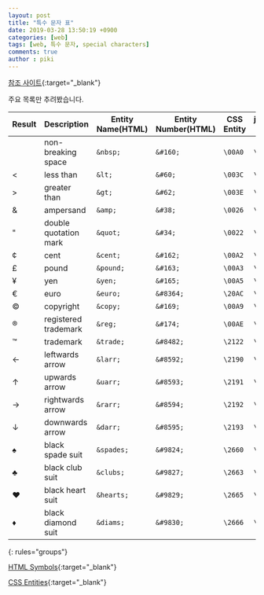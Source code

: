 ```yaml
---
layout: post
title: "특수 문자 표"
date: 2019-03-28 13:50:19 +0900
categories: [web]
tags: [web, 특수 문자, special characters]
comments: true
author : piki
---
```


[참조 사이트](https://www.webdesignerexpress.com/blog/css-glyphs-and-html-special-characters.html){:target="_blank"}

주요 목록만 추려봤습니다.

| Result | Description | Entity Name(HTML) | Entity Number(HTML) | CSS Entity | javascript Entity |
|--------|-------|--------|--------|--------|--------|
|   | non-breaking space | `&nbsp;` | `&#160;` | `\00A0` | `\240` |
| < | less than | `&lt;` | `&#60;` | `\003C` | `\74` |
| > | greater than | `&gt;` | `&#62;` | `\003E` | `\76` |
| & | ampersand | `&amp;` | `&#38;` | `\0026` | `\46` |
| " | double quotation mark | `&quot;` | `&#34;` | `\0022` | `\42` |
| ¢ | cent | `&cent;` | `&#162;` | `\00A2` | `\242` |
| £ | pound | `&pound;` | `&#163;` | `\00A3` | `\243` |
| ¥ | yen | `&yen;` | `&#165;` | `\00A5` | `\245` |
| € | euro | `&euro;` | `&#8364;` | `\20AC` | `\u20AC` |
| © | copyright | `&copy;` | `&#169;` | `\00A9` | `\u00A9` |
| ® | registered trademark | `&reg;` | `&#174;` | `\00AE` | `\256` |
| ™ | trademark | `&trade;` | `&#8482;` | `\2122` | `\u2122` |
| ← | leftwards arrow | `&larr;` | `&#8592;` | `\2190` | `\u2190` |
| ↑ | upwards arrow | `&uarr;` | `&#8593;` | `\2191` | `\u2191` |
| → | rightwards arrow | `&rarr;` | `&#8594;` | `\2192` | `\u2192` |
| ↓ | downwards arrow | `&darr;` | `&#8595;` | `\2193` | `\u2193` |
| ♠ | black spade suit | `&spades;` | `&#9824;` | `\2660` | `\u2660` |
| ♣ | black club suit | `&clubs;` | `&#9827;` | `\2663` | `\u2663` |
| ♥ | black heart suit | `&hearts;` | `&#9829;` | `\2665` | `\u2665` |
| ♦ | black diamond suit | `&diams;` | `&#9830;` | `\2666` | `\u2666` |
{: rules="groups"}


[HTML Symbols](https://www.w3schools.com/html/html_symbols.asp){:target="_blank"}

[CSS Entities](https://www.w3schools.com/cssref/css_entities.asp){:target="_blank"}
